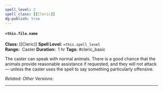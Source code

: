 ```yaml
---
spell_level: 2
spell_class: [[Cleric]]
dg-publish: true
---
```


#### `=this.file.name`

**Class:** [[Cleric]]
**Spell Level:** `=this.spell_level`  
**Range:**  Caster
**Duration:**  1 hr
**Tags:** #cleric_basic 

The caster can speak with normal animals. There is a good chance that the animals provide reasonable assistance if requested, and they will not attack — unless the caster uses the spell to say something particularly offensive.

*Related:* 
*Other Versions:*
___

